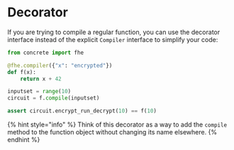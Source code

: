 # Decorator

If you are trying to compile a regular function, you can use the decorator interface instead of the explicit `Compiler` interface to simplify your code:

```python
from concrete import fhe

@fhe.compiler({"x": "encrypted"})
def f(x):
    return x + 42

inputset = range(10)
circuit = f.compile(inputset)

assert circuit.encrypt_run_decrypt(10) == f(10)
```

{% hint style="info" %}
Think of this decorator as a way to add the `compile` method to the function object without changing its name elsewhere.
{% endhint %}
